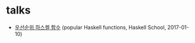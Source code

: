 # talks

* [우선순위 하스켈 함수](https://maczniak.github.io/talks/2017/popular_haskell_functions) (popular Haskell functions, Haskell School, 2017-01-10)

